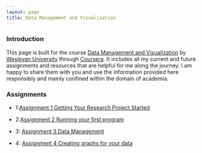 ```yaml
---
layout: page
title: Data Management and Visualization
---
```


### Introduction

This page is built for the course [Data Management and Visualization](https://www.coursera.org/learn/data-visualization) by [Wesleyan University](http://www.wesleyan.edu/) through [Coursera](https://www.coursera.org/). It includes all my current and future assignments and resources that are helpful for me along the journey. I am happy to share them with you and use the information provided here responsibly and mainly confined within the domain of academia.  


### Assignments

* 1:[Assignment 1 Getting Your Research Project Started](http://jizongl.github.io/data%20science/2015/09/19/Data-Management-Assignment1/)

* 2:[Assignment 2 Running your first program](http://jizongl.github.io/data%20science/2015/09/27/pythonhomework/)

* 3: [Assignment 3 Data Management](http://jizongl.github.io/data%20science/2015/10/04/Data-Management-Assignment3/)

* 4: [Assignment 4 Creating graphs for your data](http://jizongl.github.io/data%20science/2015/10/11/assignment4-creating-graph/)
